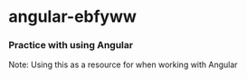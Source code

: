 # angular-ebfyww

### Practice with using Angular

Note: Using this as a resource for when working with Angular
